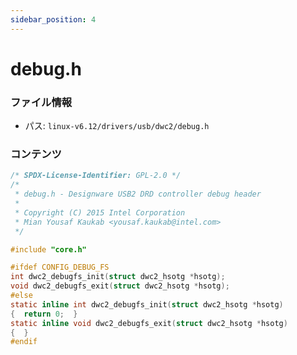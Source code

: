 ```yaml
---
sidebar_position: 4
---
```

# debug.h

### ファイル情報

- パス: `linux-v6.12/drivers/usb/dwc2/debug.h`

### コンテンツ

```h
/* SPDX-License-Identifier: GPL-2.0 */
/*
 * debug.h - Designware USB2 DRD controller debug header
 *
 * Copyright (C) 2015 Intel Corporation
 * Mian Yousaf Kaukab <yousaf.kaukab@intel.com>
 */

#include "core.h"

#ifdef CONFIG_DEBUG_FS
int dwc2_debugfs_init(struct dwc2_hsotg *hsotg);
void dwc2_debugfs_exit(struct dwc2_hsotg *hsotg);
#else
static inline int dwc2_debugfs_init(struct dwc2_hsotg *hsotg)
{  return 0;  }
static inline void dwc2_debugfs_exit(struct dwc2_hsotg *hsotg)
{  }
#endif

```
